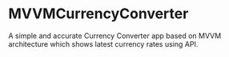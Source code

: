 # MVVMCurrencyConverter
A simple and accurate Currency Converter app based on MVVM architecture which shows latest currency rates using API.
